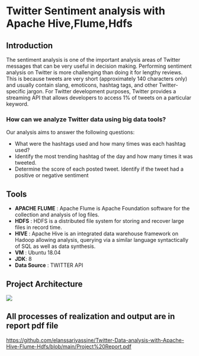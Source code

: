 # **Twitter Sentiment analysis with Apache Hive,Flume,Hdfs**

## Introduction
The sentiment analysis is one of the important analysis areas of Twitter messages that can be very useful in decision making. Performing sentiment analysis on Twitter is more challenging than doing it for lengthy reviews. This is because tweets are very short (approximately 140 characters only) and usually contain slang, emoticons, hashtag tags, and other Twitter-specific jargon. For Twitter development purposes, Twitter provides a streaming API that allows developers to access 1% of tweets on a particular keyword.

### How can we analyze Twitter data using **big data tools**? 
Our analysis aims to answer the following questions: 
- What were the hashtags used and how many times was each hashtag used? 
- Identify the most trending hashtag of the day and how many times it was tweeted. 
- Determine the score of each posted tweet. Identify if the tweet had a positive or negative sentiment

## Tools
- **APACHE FLUME** : Apache Flume is Apache Foundation software for the collection and analysis of log files.
- **HDFS** : HDFS is a distributed file system for storing and recover large files in record time.
- **HIVE** : Apache Hive is an integrated data warehouse framework on Hadoop allowing analysis, querying via a similar language syntactically of SQL as well as data synthesis.
- **VM** : Ubuntu 18.04
- **JDK**: 8
- **Data Source** : TWITTER API

## Project Architecture
![](https://github.com/elanssariyassine/Twitter-Data-analysis-with-Apache-Hive-Flume-Hdfs/blob/main/Architecture.png)

## All processes of realization and output are in report pdf file
https://github.com/elanssariyassine/Twitter-Data-analysis-with-Apache-Hive-Flume-Hdfs/blob/main/Project%20Report.pdf






